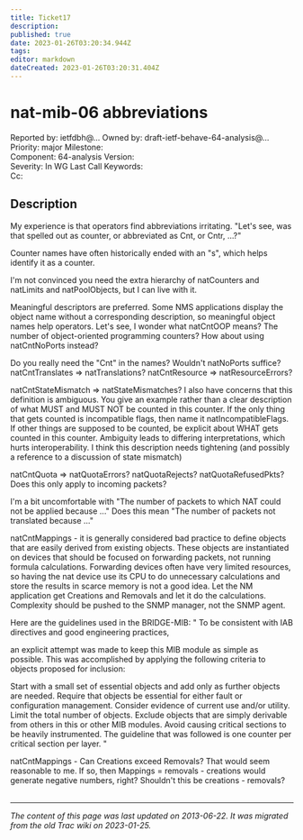 ```yaml
---
title: Ticket17
description: 
published: true
date: 2023-01-26T03:20:34.944Z
tags: 
editor: markdown
dateCreated: 2023-01-26T03:20:31.404Z
---
```


# nat-mib-06 abbreviations
Reported by:	ietfdbh@…	Owned by:	draft-ietf-behave-64-analysis@…
Priority:	major	Milestone:	
Component:	64-analysis	Version:	
Severity:	In WG Last Call	Keywords:	
Cc:			
## Description 
My experience is that operators find abbreviations irritating. "Let's see, was that spelled out as counter, or abbreviated as Cnt, or Cntr, ...?"

Counter names have often historically ended with an "s", which helps identify it as a counter.

I'm not convinced you need the extra hierarchy of natCounters and natLimits and natPoolObjects, but I can live with it.

Meaningful descriptors are preferred. Some NMS applications display the object name without a corresponding description, so meaningful object names help operators. Let's see, I wonder what natCntOOP means? The number of object-oriented programming counters? How about using natCntNoPorts instead?

Do you really need the "Cnt" in the names? Wouldn't natNoPorts suffice? natCntTranslates => natTranslations? natCntResource => natResourceErrors?

natCntStateMismatch => natStateMismatches? I also have concerns that this definition is ambiguous. You give an example rather than a clear description of what MUST and MUST NOT be counted in this counter. If the only thing that gets counted is incompatible flags, then name it natIncompatibleFlags. If other things are supposed to be counted, be explicit about WHAT gets counted in this counter. Ambiguity leads to differing interpretations, which hurts interoperability. I think this description needs tightening (and possibly a reference to a discussion of state mismatch)

natCntQuota => natQuotaErrors? natQuotaRejects? natQuotaRefusedPkts? Does this only apply to incoming packets?

I'm a bit uncomfortable with "The number of packets to which NAT could not be applied because ..." Does this mean "The number of packets not translated because ..."

natCntMappings - it is generally considered bad practice to define objects that are easily derived from existing objects. These objects are instantiated on devices that should be focused on forwarding packets, not running formula calculations. Forwarding devices often have very limited resources, so having the nat device use its CPU to do unnecessary calculations and store the results in scarce memory is not a good idea. Let the NM application get Creations and Removals and let it do the calculations. Complexity should be pushed to the SNMP manager, not the SNMP agent.

Here are the guidelines used in the BRIDGE-MIB: " To be consistent with IAB directives and good engineering practices,

an explicit attempt was made to keep this MIB module as simple as possible. This was accomplished by applying the following criteria to objects proposed for inclusion:

Start with a small set of essential objects and add only as further objects are needed.
Require that objects be essential for either fault or configuration management.
Consider evidence of current use and/or utility.
Limit the total number of objects.
Exclude objects that are simply derivable from others in this or other MIB modules.
Avoid causing critical sections to be heavily instrumented. The guideline that was followed is one counter per critical section per layer.
"

natCntMappings - Can Creations exceed Removals? That would seem reasonable to me. If so, then Mappings = removals - creations would generate negative numbers, right? Shouldn't this be creations - removals?
&nbsp;
&nbsp;
&nbsp;

---

*The content of this page was last updated on 2013-06-22. It was migrated from the old Trac wiki on 2023-01-25.*